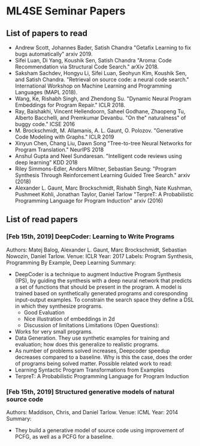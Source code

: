 # ML4SE Seminar Papers

## List of papers to read
- Andrew Scott, Johannes Bader, Satish Chandra
  "Getafix Learning to fix bugs automatically"
  arxiv 2019.
- Sifei Luan, Di Yang, Koushik Sen, Satish Chandra
  "Aroma: Code Recommendation via Structural Code Search." 
  arXiv 2018.
- Saksham Sachdev, Hongyu Li, Sifei Luan, Seohyun Kim, Koushik Sen, and Satish Chandra. 
  "Retrieval on source code: a neural code search." 
  International Workshop on Machine Learning and Programming Languages (MAPL 2018).
- Wang, Ke, Rishabh Singh, and Zhendong Su. 
  "Dynamic Neural Program Embeddings for Program Repair."
  ICLR 2018.
- Ray, Baishakhi, Vincent Hellendoorn, Saheel Godhane, Zhaopeng Tu, Alberto Bacchelli, and Premkumar Devanbu. 
  "On the" naturalness" of buggy code." 
  ICSE 2016
- M. Brockschmidt, M. Allamanis, A. L. Gaunt, O. Polozov. 
  "Generative Code Modeling with Graphs."
  ICLR 2019
- Xinyun Chen, Chang Liu, Dawn Song
  "Tree-to-tree Neural Networks for Program Translation." 
  NeurIPS 2018
- Anshul Gupta and Neel Sundaresan.
  "Intelligent code reviews using deep learning"
  KDD 2018
- Riley Simmons-Edler, Anders Miltner, Sebastian Seung:
  "Program Synthesis Through Reinforcement Learning Guided Tree Search." 
  arxiv (2018)
- Alexander L. Gaunt, Marc Brockschmidt, Rishabh Singh, Nate Kushman, Pushmeet Kohli, Jonathan Taylor, Daniel Tarlow
  "TerpreT: A Probabilistic Programming Language for Program Induction"
  arxiv (2016)

## List of read papers

### [Feb 15th, 2019] DeepCoder: Learning to Write Programs
Authors: Matej Balog, Alexander L. Gaunt, Marc Brockschmidt, Sebastian Nowozin, Daniel Tarlow.
Venue: ICLR
Year: 2017
Labels: Program Synthesis, Programming By Example, Deep Learning
Summary:
- DeepCoder is a technique to augment Inductive Program Synthesis
  (IPS), by guiding the synthesis with a deep neural network that
  predicts a set of functions that should be present in the program. A
  model is trained based on synthetically generated programs and
  coresponding input-output examples. To constrain the search space
  they define a DSL in which they synthesize programs.
  + Good Evaluation
  + Nice illustration of embeddings in 2d
  + Discussion of limitations
Limitations (Open Questions): 
- Works for very small programs.
- Data Generation. They use synthetic examples for training and
  evaluation; how does this generalize to realistic programs.
- As number of problems solved increases, Deepcoder speedup decreases
  compared to a baseline. Why is this the case, does the order of
  programs being solved matter.
Possible related work to read:
- Learning Syntactic Program Transformations from Examples
- TerpreT: A Probabilistic Programming Language for Program Induction

### [Feb 15th, 2019] Structured generative models of natural source code
Authors: Maddison, Chris, and Daniel Tarlow. 
Venue: ICML
Year: 2014
Summary:
- They build a generative model of source code using improvement of
  PCFG, as well as a PCFG for a baseline.
